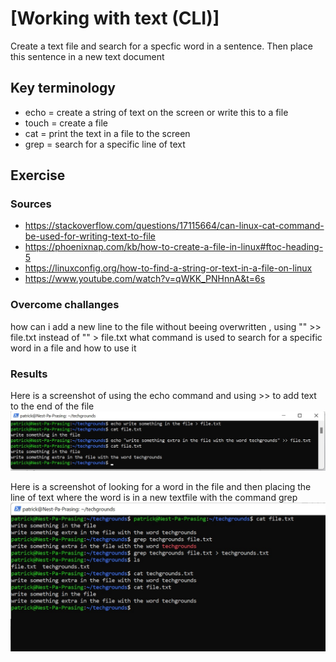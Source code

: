 # [Working with text (CLI)]
Create a text file and search for a specfic word in a sentence. Then place this sentence in a new text document

## Key terminology
- echo = create a string of text on the screen or write this to a file
- touch = create a file
- cat = print the text in a file to the screen
- grep = search for a specific line of text 

## Exercise
### Sources
- https://stackoverflow.com/questions/17115664/can-linux-cat-command-be-used-for-writing-text-to-file 
- https://phoenixnap.com/kb/how-to-create-a-file-in-linux#ftoc-heading-5
- https://linuxconfig.org/how-to-find-a-string-or-text-in-a-file-on-linux
- https://www.youtube.com/watch?v=qWKK_PNHnnA&t=6s

### Overcome challanges
how can i add a new line to the file without beeing overwritten , using "" >> file.txt instead of "" > file.txt
what command is used to search for a specific word in a file and how to use it

### Results
Here is a screenshot of using the echo command and using >> to add text to the end of the file
![screenshot](../00_includes/echo.jpg)

Here is a screenshot of looking for a word in the file and then placing the line of text where the word is in a new textfile with the command grep
![screenshot](../00_includes/grep.jpg)
